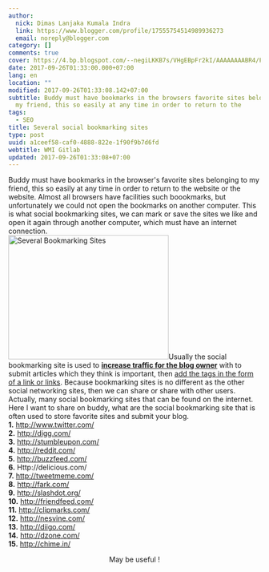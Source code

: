 ```yaml
---
author:
  nick: Dimas Lanjaka Kumala Indra
  link: https://www.blogger.com/profile/17555754514989936273
  email: noreply@blogger.com
category: []
comments: true
cover: https://4.bp.blogspot.com/--negiLKKB7s/VHgEBpFr2kI/AAAAAAAABR4/F1OABPKFt4k/s320/shareing%2Bbuttons%2Bfor%2Bblogger.jpeg
date: 2017-09-26T01:33:00.000+07:00
lang: en
location: ""
modified: 2017-09-26T01:33:08.142+07:00
subtitle: Buddy must have bookmarks in the browsers favorite sites belonging to
  my friend, this so easily at any time in order to return to the
tags:
  - SEO
title: Several social bookmarking sites
type: post
uuid: a1ceef58-caf0-4888-822e-1f90f9b7d6fd
webtitle: WMI Gitlab
updated: 2017-09-26T01:33:08+07:00
---
```


Buddy must have bookmarks in the browser's favorite sites belonging to my friend, this so easily at any time in order to return to the website or the website. Almost all browsers have facilities such boookmarks, but unfortunately we could not open the bookmarks on another computer. This is what social bookmarking sites, we can mark or save the sites we like and open it again through another computer, which must have an internet connection. <br><img alt="Several Bookmarking Sites" height="248" src="https://4.bp.blogspot.com/--negiLKKB7s/VHgEBpFr2kI/AAAAAAAABR4/F1OABPKFt4k/s320/shareing%2Bbuttons%2Bfor%2Bblogger.jpeg" title="several Bookmarking Sites" width="320">Usually the social bookmarking site is used to <a href="https://web-manajemen.blogspot.com/p/search.html?q=meningkatkan+traffic+blog" target="_blank"><b>increase traffic for the blog owner</b></a> with to submit articles which they think is important, then <a href="https://web-manajemen.blogspot.com/p/search.html?q=cara-membuat-link" target="_blank">add the tags in the form of a link or links</a>.&nbsp;Because bookmarking sites is no different as the other social networking sites, then we can share or share with other users. <br>Actually, many social bookmarking sites that can be found on the internet. Here I want to share on buddy, what are the social bookmarking site that is often used to store favorite sites and submit your blog. <br><b>1.</b> http://www.twitter.com/ <br><b>2.</b> http://digg.com/ <br><b>3.</b> http://stumbleupon.com/ <br><b>4.</b> http://reddit.com/ <br><b>5.</b> http://buzzfeed.com/ <br><b>6.</b> Http://delicious.com/ <br><b>7.</b> http://tweetmeme.com/ <br><b>8.</b> http://fark.com/ <br><b>9.</b> http://slashdot.org/ <br><b>10.</b> http://friendfeed.com/ <br><b>11.</b> http://clipmarks.com/ <br><b>12.</b> http://nesvine.com/ <br><b>13.</b> http://diigo.com/ <br><b>14.</b> http://dzone.com/ <br><b>15.</b> http://chime.in/ <br><center> May be useful ! </center><br><br><script>document.querySelectorAll("pre,code");

  pretext.forEach(function (el) {
    el.classList.toggle("notranslate", true);
  });</script>